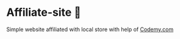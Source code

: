 # Affiliate-site :money_mouth_face:      
Simple website affiliated with local store
 with help of <a href="http://johnelder.com/">Codemy.com</a>
